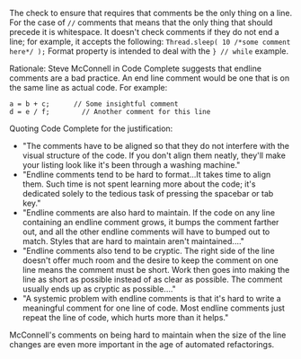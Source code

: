 The check to ensure that requires that comments be the only thing on a
line. For the case of `//` comments that means that the only thing that
should precede it is whitespace. It doesn't check comments if they do
not end a line; for example, it accepts the following:
`Thread.sleep( 10 /*some comment here*/ );` Format property is intended
to deal with the `} // while` example.

Rationale: Steve McConnell in Code Complete suggests that endline
comments are a bad practice. An end line comment would be one that is on
the same line as actual code. For example:

    a = b + c;      // Some insightful comment
    d = e / f;        // Another comment for this line
            

Quoting Code Complete for the justification:

-   "The comments have to be aligned so that they do not interfere with
    the visual structure of the code. If you don't align them neatly,
    they'll make your listing look like it's been through a washing
    machine."
-   "Endline comments tend to be hard to format...It takes time to align
    them. Such time is not spent learning more about the code; it's
    dedicated solely to the tedious task of pressing the spacebar or tab
    key."
-   "Endline comments are also hard to maintain. If the code on any line
    containing an endline comment grows, it bumps the comment farther
    out, and all the other endline comments will have to bumped out to
    match. Styles that are hard to maintain aren't maintained...."
-   "Endline comments also tend to be cryptic. The right side of the
    line doesn't offer much room and the desire to keep the comment on
    one line means the comment must be short. Work then goes into making
    the line as short as possible instead of as clear as possible. The
    comment usually ends up as cryptic as possible...."
-   "A systemic problem with endline comments is that it's hard to write
    a meaningful comment for one line of code. Most endline comments
    just repeat the line of code, which hurts more than it helps."

McConnell's comments on being hard to maintain when the size of the line
changes are even more important in the age of automated refactorings.
